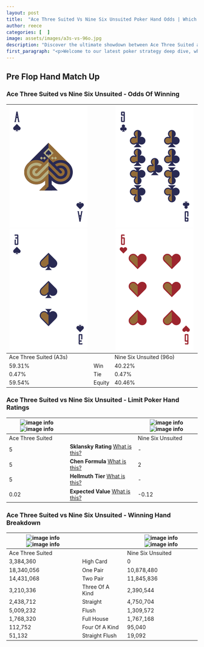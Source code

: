 ```yaml
---
layout: post
title:  "Ace Three Suited Vs Nine Six Unsuited Poker Hand Odds | Which Is The Better Hand In Poker? A Complete Guide"
author: reece
categories: [  ]
image: assets/images/a3s-vs-96o.jpg
description: "Discover the ultimate showdown between Ace Three Suited and Nine Six Unsuited in poker! Uncover the odds, strategies, and scenarios where one hand triumphs over the other. Get ready to up your poker game with this thrilling analysis."
first_paragraph: "<p>Welcome to our latest poker strategy deep dive, where we're pitting two distinct hands against each other in a high-stakes showdown: Ace Three Suited vs Nine Six Unsuited.</p><p>In the dynamic world of poker, every decision counts, and knowing which hand holds the upper hand is key to your success at the table.</p><p>In this article, we'll dissect these two hands, explore the scenarios where one dominates the other, and equip you with the knowledge to make strategic choices that can tip the odds in your favor.</p><p>Get ready to unravel the intriguing dynamics of these poker hands and elevate your game to new heights.</p>"
---
```




[comment]: # (sp0)

## Pre Flop Hand Match Up

<div class="table hand-ratings" markdown="1"> 



### Ace Three Suited vs Nine Six Unsuited - Odds Of Winning


    
| ![image info](assets/images/hand1/a.png) ![image info](assets/images/hand1/3.png) |  | ![image info](assets/images/hand2/9.png) ![image info](assets/images/hand2/6o.png) |
| -------- | -------- | -------- |
| Ace Three Suited (A3s) |  | Nine Six Unsuited (96o) |
| 59.31% | Win | 40.22% |
| 0.47% | Tie | 0.47% |
| 59.54% | Equity | 40.46% |




[comment]: # (sp1)



### Ace Three Suited vs Nine Six Unsuited - Limit Poker Hand Ratings


    
| ![image info](https://www.riverpairs.com/assets/images/hand1/a.png) ![image info](https://www.riverpairs.com/assets/images/hand1/3.png) |  | ![image info](https://www.riverpairs.com/assets/images/hand2/9.png) ![image info](https://www.riverpairs.com/assets/images/hand2/6o.png) |
| -------- | -------- | -------- |
| Ace Three Suited |  | Nine Six Unsuited |
| 5 | **Sklansky Rating** [What is this?](/sklansky-rating-explained) | - |
| 5 | **Chen Formula** [What is this?](/chen-formula-explained) | 2 |
| 5 | **Hellmuth Tier** [What is this?](/Hellmuth-tier-explained) | - |
| 0.02 | **Expected Value** [What is this?](/expected-value-explained) | -0.12 |




[comment]: # (sp2)



### Ace Three Suited vs Nine Six Unsuited - Winning Hand Breakdown


    
| ![image info](https://www.riverpairs.com/assets/images/hand1/a.png) ![image info](https://www.riverpairs.com/assets/images/hand1/3.png) |  | ![image info](https://www.riverpairs.com/assets/images/hand2/9.png) ![image info](https://www.riverpairs.com/assets/images/hand2/6o.png) |
| -------- | -------- | -------- |
| Ace Three Suited |  | Nine Six Unsuited |
| 3,384,360 | High Card | 0 |
| 18,340,056 | One Pair | 10,878,480 |
| 14,431,068 | Two Pair | 11,845,836 |
| 3,210,336 | Three Of A Kind | 2,390,544 |
| 2,438,712 | Straight | 4,750,704 |
| 5,009,232 | Flush | 1,309,572 |
| 1,768,320 | Full House | 1,767,168 |
| 112,752 | Four Of A Kind | 95,040 |
| 51,132 | Straight Flush | 19,092 |




[comment]: # (sp3)



</div>

[comment]: # (sp4)



[comment]: # (sp5)

